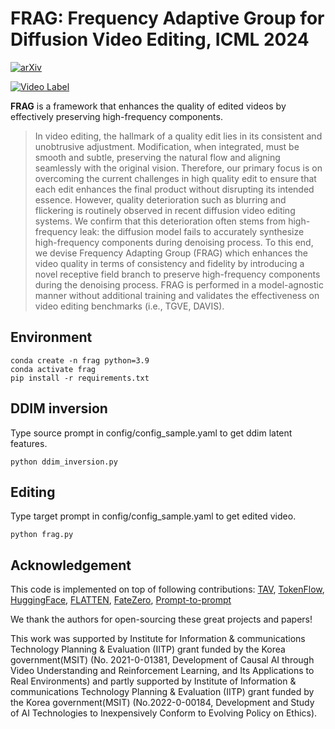 # FRAG: Frequency Adaptive Group for Diffusion Video Editing, ICML 2024

[![arXiv](https://img.shields.io/badge/arXiv-FRAG-b31b1b.svg)](https://arxiv.org/abs/2307.10373) 

[![Video Label](http://img.youtube.com/vi/9XPNElLv3Y4&t=6s/0.jpg)](https://youtu.be/9XPNElLv3Y4&t=6s)


**FRAG** is a framework that enhances the quality of edited videos by effectively preserving high-frequency components.

[//]: # (### Abstract)
>In video editing, the hallmark of a quality edit lies in its consistent and unobtrusive adjustment. Modification, when integrated, must be smooth and subtle, preserving the natural flow and aligning seamlessly with the original vision. Therefore, our primary focus is on overcoming the current challenges in high quality edit to ensure that each edit enhances the final product without disrupting its intended essence. However, quality deterioration such as blurring and flickering is routinely observed in recent diffusion video editing systems. We confirm that this deterioration often stems from high-frequency leak: the diffusion model fails to accurately synthesize high-frequency components during denoising process. To this end, we devise Frequency Adapting Group (FRAG) which enhances the video quality in terms of consistency and fidelity by introducing a novel receptive field branch to preserve high-frequency components during the denoising process. FRAG is performed in a model-agnostic manner without additional training and validates the effectiveness on video editing benchmarks (i.e., TGVE, DAVIS).

## Environment
```
conda create -n frag python=3.9
conda activate frag
pip install -r requirements.txt
```
## DDIM inversion
Type source prompt in config/config_sample.yaml to get ddim latent features.
```
python ddim_inversion.py
```
## Editing
Type target prompt in config/config_sample.yaml to get edited video.
```
python frag.py
```

## Acknowledgement

This code is implemented on top of following contributions: [TAV](https://github.com/showlab/Tune-A-Video), [TokenFlow](https://github.com/omerbt/TokenFlow), [HuggingFace](https://github.com/huggingface/transformers), [FLATTEN](https://github.com/yrcong/flatten), [FateZero](https://github.com/ChenyangQiQi/FateZero), [Prompt-to-prompt](https://github.com/google/prompt-to-prompt) 

We thank the authors for open-sourcing these great projects and papers!

This work was supported by Institute for Information & communications Technology Planning & Evaluation (IITP) grant funded by the Korea government(MSIT) (No. 2021-0-01381, Development of Causal AI through Video Understanding and Reinforcement Learning, and Its Applications to Real Environments) and partly supported by Institute of Information & communications Technology Planning & Evaluation (IITP) grant funded by the Korea government(MSIT) (No.2022-0-00184, Development and Study of AI Technologies to Inexpensively Conform to Evolving Policy on Ethics).
